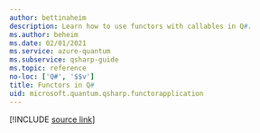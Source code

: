 ```yaml
---
author: bettinaheim
description: Learn how to use functors with callables in Q#.
ms.author: beheim
ms.date: 02/01/2021
ms.service: azure-quantum
ms.subservice: qsharp-guide
ms.topic: reference
no-loc: ['Q#', '$$v']
title: Functors in Q#
uid: microsoft.quantum.qsharp.functorapplication
---
```


<!---
# Functors in Q#
-->

[!INCLUDE [source link](~/includes/qsharp-language/Specifications/Language/3_Expressions/FunctorApplication.md)]